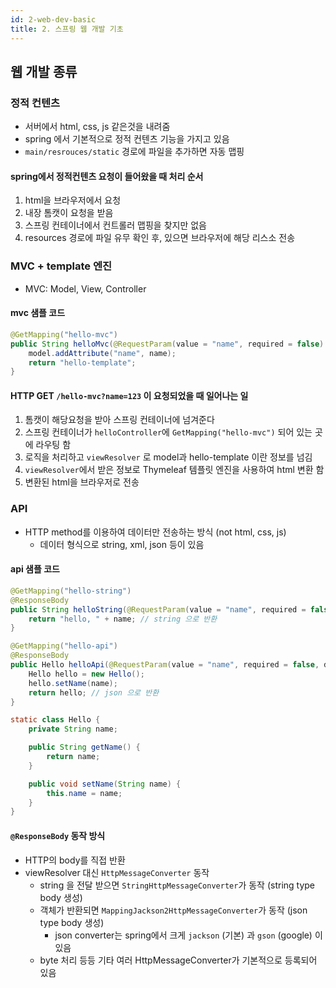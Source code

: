 ```yaml
---
id: 2-web-dev-basic
title: 2. 스프링 웹 개발 기초
---
```


## 웹 개발 종류

### 정적 컨텐츠

- 서버에서 html, css, js 같은것을 내려줌
- spring 에서 기본적으로 정적 컨텐츠 기능을 가지고 있음
- `main/resrouces/static` 경로에 파일을 추가하면 자동 맵핑

#### spring에서 정적컨텐츠 요청이 들어왔을 때 처리 순서

1. html을 브라우저에서 요청
2. 내장 톰캣이 요청을 받음
3. 스프링 컨테이너에서 컨트롤러 맵핑을 찾지만 없음
4. resources 경로에 파일 유무 확인 후, 있으면 브라우저에 해당 리스소 전송

### MVC + template 엔진

- MVC: Model, View, Controller

#### mvc 샘플 코드

```java
@GetMapping("hello-mvc")
public String helloMvc(@RequestParam(value = "name", required = false) String name, Model model) {
    model.addAttribute("name", name);
    return "hello-template";
}
```

#### HTTP GET `/hello-mvc?name=123` 이 요청되었을 때 일어나는 일

1. 톰캣이 해당요청을 받아 스프링 컨테이너에 넘겨준다
2. 스프링 컨테이너가 `helloController`에 `GetMapping("hello-mvc")` 되어 있는 곳에 라우팅 함
3. 로직을 처리하고 `viewResolver` 로 model과 hello-template 이란 정보를 넘김
4. `viewResolver`에서 받은 정보로 Thymeleaf 템플릿 엔진을 사용하여 html 변환 함
5. 변환된 html을 브라우저로 전송

### API

- HTTP method를 이용하여 데이터만 전송하는 방식 (not html, css, js)
  - 데이터 형식으로 string, xml, json 등이 있음

#### api 샘플 코드

```java
@GetMapping("hello-string")
@ResponseBody
public String helloString(@RequestParam(value = "name", required = false, defaultValue = "default") String name) {
    return "hello, " + name; // string 으로 반환
}

@GetMapping("hello-api")
@ResponseBody
public Hello helloApi(@RequestParam(value = "name", required = false, defaultValue = "default") String name) {
    Hello hello = new Hello();
    hello.setName(name);
    return hello; // json 으로 반환
}

static class Hello {
    private String name;

    public String getName() {
        return name;
    }

    public void setName(String name) {
        this.name = name;
    }
}
```

#### `@ResponseBody` 동작 방식

- HTTP의 body를 직접 반환
- viewResolver 대신 `HttpMessageConverter` 동작
  - string 을 전달 받으면 `StringHttpMessageConverter`가 동작 (string type body 생성)
  - 객체가 반환되면 `MappingJackson2HttpMessageConverter`가 동작 (json type body 생성)
    - json converter는 spring에서 크게 `jackson` (기본) 과 `gson` (google) 이 있음
  - byte 처리 등등 기타 여러 HttpMessageConverter가 기본적으로 등록되어 있음
